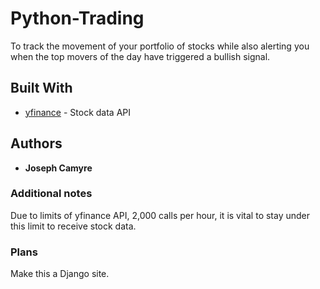 # Python-Trading
To track the movement of your portfolio of stocks while also alerting you when the top movers of the day have triggered a bullish signal. 

## Built With

* [yfinance](https://pypi.org/project/yfinance/) - Stock data API

## Authors

* **Joseph Camyre**

### Additional notes

Due to limits of yfinance API, 2,000 calls per hour, it is vital to stay under this limit to receive stock data.

### Plans

Make this a Django site. 
